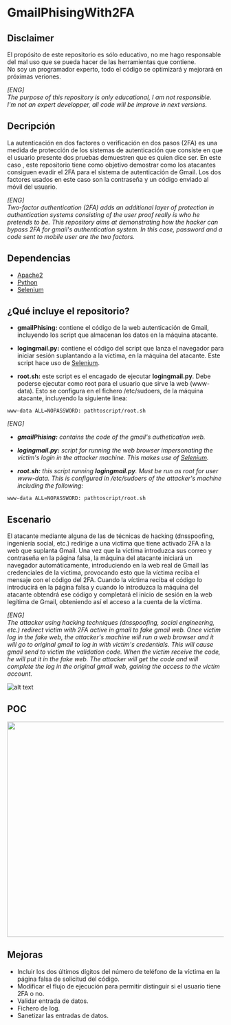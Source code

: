 # GmailPhisingWith2FA
## Disclaimer
El propósito de este repositorio es sólo educativo, no me hago responsable del mal uso que se pueda hacer de las herramientas que contiene.  
No soy un programador experto, todo el código se optimizará y mejorará en próximas veriones.  
  
    
_[ENG]  
The purpose of this repository is only educational, I am not responsible.  
I'm not an expert developper, all code will be improve in next versions._

## Decripción
La autenticación en dos factores o verificación en dos pasos (2FA) es una medida de protección de los sistemas de autenticación que consiste en que el usuario presente dos pruebas demuestren que es quien dice ser. 
En este caso , este repositorio tiene como objetivo demostrar como los atacantes consiguen evadir el 2FA para el sistema de autenticación de Gmail. Los dos factores usados en este caso son la contraseña y un código enviado al móvil del usuario.

_[ENG]  
Two-factor authentication (2FA) adds an additional layer of protection in authentication systems consisting of the user proof really is who he pretends to be.
This repository aims at demonstrating how the hacker can bypass 2FA for gmail's authentication system. In this case, password and a code sent to mobile user are the two factors._

## Dependencias
- [Apache2](https://www.apache.org/)
- [Python](https://www.python.org/)
- [Selenium](https://www.seleniumhq.org/)

## ¿Qué incluye el repositorio?
- **gmailPhising:** contiene el código de la web autenticación de Gmail, incluyendo los script que almacenan los datos en la máquina atacante.

- **logingmail.py:** contiene el código del script que lanza el navegador para iniciar sesión suplantando a la víctima, en la máquina del atacante. Este script hace uso de [Selenium](https://www.seleniumhq.org/).

- **root.sh:** este script es el encagado de ejecutar **logingmail.py**. Debe poderse ejecutar como root para el usuario que sirve la web (www-data). Esto se configura en el fichero /etc/sudoers, de la máquina atacante, incluyendo la siguiente linea:

```
www-data ALL=NOPASSWORD: pathtoscript/root.sh
```

_[ENG]_    
- _**gmailPhising:** contains the code of the gmail's authetication web._

- _**logingmail.py:** script for running the web browser impersonating the victim's login in the attacker machine. This makes use of [Selenium](https://www.seleniumhq.org/)._

- _**root.sh:** this script running **logingmail.py**. Must be run as root for user www-data. This is configured in /etc/sudoers of the attacker's machine including the following:_

```
www-data ALL=NOPASSWORD: pathtoscript/root.sh
```

## Escenario
El atacante mediante alguna de las de técnicas de hacking (dnsspoofing, ingeniería social, etc.) redirige a una victima que tiene activado 2FA a la web que suplanta Gmail. Una vez que la víctima introduzca sus correo y contraseña en la página falsa, la máquina del atacante iniciará un navegador automáticamente, introduciendo en la web real de Gmail las credenciales de la víctima, provocando esto que la víctima reciba el mensaje con el código del 2FA. Cuando la víctima reciba el código lo introducirá en la página falsa y cuando lo introduzca la máquina del atacante obtendrá ese código y completará el inicio de sesión en la web legítima de Gmail, obteniendo así el acceso a la cuenta de la víctima.

_[ENG]  
The attacker using hacking techniques (dnsspoofing, social engineering, etc.) redirect victim with 2FA active in gmail to fake gmail web. Once victim log in the fake web, the attacker's machine will run a web browser and it will go to original gmail to log in with victim's credentials. This will cause gmail send to victim the validation code. When the victim receive the code, he will put it in the fake web. The attacker will get the code and will complete the log in the original gmail web, gaining the access to the victim account._

![alt text](https://tinypng.com/web/output/czwkpxr6ftpz22ktjbk6xju7tch26tht/Diagrama.PNG)

## POC
<img src="https://imgur.com/a/QJJeowK" width="2000" height="500" />


## Mejoras
- Incluir los dos últimos dígitos del número de teléfono de la víctima en la página falsa de solicitud del código.
- Modificar el flujo de ejecución para permitir distinguir si el usuario tiene 2FA o no.
- Validar entrada de datos.
- Fichero de log.
- Sanetizar las entradas de datos.

